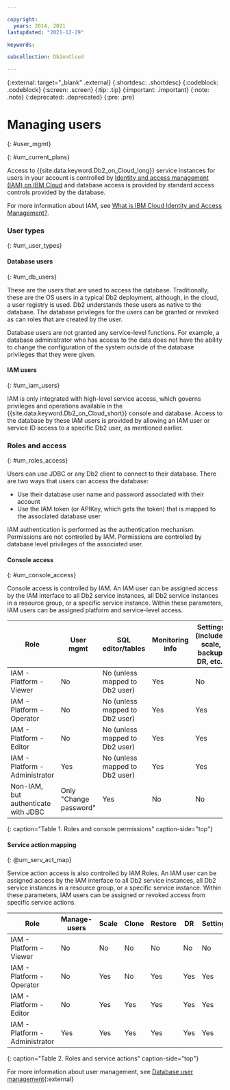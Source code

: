 ```yaml
---

copyright:
  years: 2014, 2021
lastupdated: "2021-12-29"

keywords: 

subcollection: Db2onCloud

---
```


<!-- Attribute definitions --> 
{:external: target="_blank" .external}
{:shortdesc: .shortdesc}
{:codeblock: .codeblock}
{:screen: .screen}
{:tip: .tip}
{:important: .important}
{:note: .note}
{:deprecated: .deprecated}
{:pre: .pre}

# Managing users
{: #user_mgmt}

{: #um_current_plans}

Access to {{site.data.keyword.Db2_on_Cloud_long}} service instances for users in your account is controlled by [Identity and access management (IAM) on IBM Cloud](/docs/Db2onCloud?topic=Db2onCloud-iam) and database access is provided by standard access controls provided by the database. 

For more information about IAM, see [What is IBM Cloud Identity and Access Management?](/docs/account?topic=account-iamoverview).

### User types
{: #um_user_types}

#### Database users
{: #um_db_users}

These are the users that are used to access the database. Traditionally, these are the OS users in a typical Db2 deployment, although, in the cloud, a user registry is used. Db2 understands these users as native to the database. The database privileges for the users can be granted or revoked as can roles that are created by the user. 

Database users are not granted any service-level functions. For example, a database administrator who has access to the data does not have the ability to change the configuration of the system outside of the database privileges that they were given.  

#### IAM users
{: #um_iam_users}

IAM is only integrated with high-level service access, which governs privileges and operations available in the {{site.data.keyword.Db2_on_Cloud_short}} console and database. Access to the database by these IAM users is provided by allowing an IAM user or service ID access to a specific Db2 user, as mentioned earlier.

### Roles and access
{: #um_roles_access}

Users can use JDBC or any Db2 client to connect to their database. There are two ways that users can access the database: 
- Use their database user name and password associated with their account 
- Use the IAM token (or APIKey, which gets the token) that is mapped to the associated database user 

IAM authentication is performed as the authentication mechanism. Permissions are not controlled by IAM. Permissions are controlled by database level privileges of the associated user. 

#### Console access
{: #um_console_access}

Console access is controlled by IAM. An IAM user can be assigned access by the IAM interface to all Db2 service instances, all Db2 service instances in a resource group, or a specific service instance. Within these parameters, IAM users can be assigned platform and service-level access.


| Role                               | User mgmt              | SQL editor/tables              | Monitoring info | Settings (includes scale, backup, DR, etc.) | Info panels |
|------------------------------------|------------------------|--------------------------------|-----------------|---------------------------------------------|----------------|
| IAM - Platform - Viewer            | No                     | No (unless mapped to Db2 user) | Yes             | No  | Yes |
| IAM - Platform - Operator          | No                     | No (unless mapped to Db2 user) | Yes             | Yes | Yes |
| IAM - Platform - Editor            | No                     | No (unless mapped to Db2 user) | Yes             | Yes | Yes |
| IAM - Platform - Administrator     | Yes                    | No (unless mapped to Db2 user) | Yes             | Yes | Yes |
| Non-IAM, but authenticate with JDBC | Only "Change password" | Yes | No | No | Yes |
{: caption="Table 1. Roles and console permissions" caption-side="top"}

#### Service action mapping
{: @um_serv_act_map}

Service action access is also controlled by IAM Roles. An IAM user can be assigned access by the IAM interface to all Db2 service instances, all Db2 service instances in a resource group, or a specific service instance. Within these parameters, IAM users can be assigned or revoked access from specific service actions.

| Role                           | Manage-users | Scale | Clone | Restore | DR  |Settings | Backup | Monitor | View settings    |
|--------------------------------|--------------|-------|-------|---------|-----|---------|--------|---------|------------------|
| IAM - Platform - Viewer        | No           |  No   | No    | No      | No  | No      | No     |  Yes    | Yes              |
| IAM - Platform - Operator      | No           |  Yes  | No    | Yes     | Yes | Yes     | Yes    |  Yes    | Yes              |
| IAM - Platform - Editor        | No           |  Yes  | Yes   | Yes     | Yes | Yes     | Yes    |  Yes    | Yes              |
| IAM - Platform - Administrator | Yes          |  Yes  | Yes   | Yes     | Yes | Yes     | Yes    |  Yes    | Yes              |
{: caption="Table 2. Roles and service actions" caption-side="top"} 


For more information about user management, see [Database user management](https://www.ibm.com/docs/en/db2oc?topic=features-database-user-management){:external}
